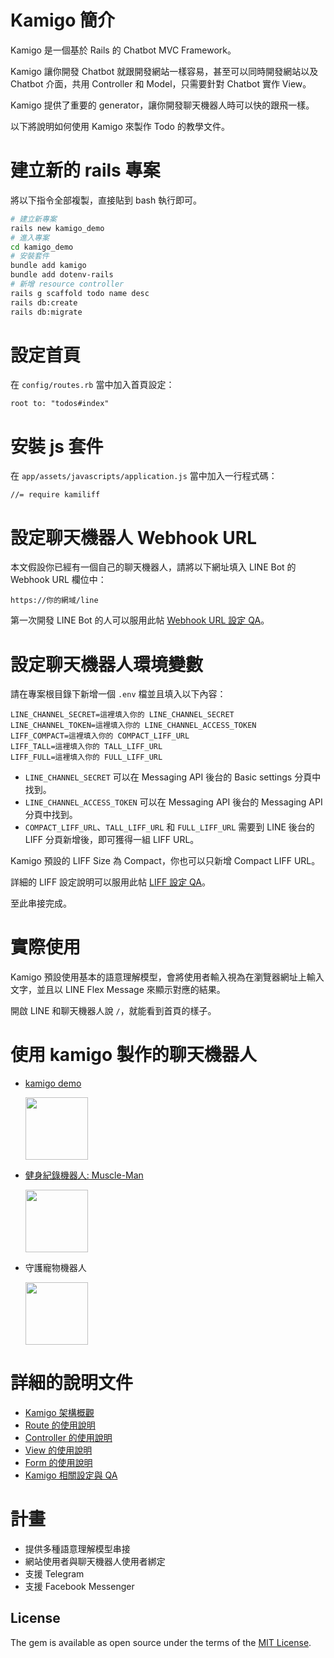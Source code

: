 # Kamigo 簡介
Kamigo 是一個基於 Rails 的 Chatbot MVC Framework。

Kamigo 讓你開發 Chatbot 就跟開發網站一樣容易，甚至可以同時開發網站以及 Chatbot 介面，共用 Controller 和 Model，只需要針對 Chatbot 實作 View。

Kamigo 提供了重要的 generator，讓你開發聊天機器人時可以快的跟飛一樣。

以下將說明如何使用 Kamigo 來製作 Todo 的教學文件。

# 建立新的 rails 專案
將以下指令全部複製，直接貼到 bash 執行即可。

```bash
# 建立新專案
rails new kamigo_demo
# 進入專案
cd kamigo_demo
# 安裝套件
bundle add kamigo
bundle add dotenv-rails
# 新增 resource controller
rails g scaffold todo name desc
rails db:create
rails db:migrate
```

# 設定首頁
在 `config/routes.rb` 當中加入首頁設定：

```
root to: "todos#index"
```

# 安裝 js 套件
<!-- TODO: 待卡米修改完 Kamiliff 後，需新增不同使用方式的說明 -->
在 `app/assets/javascripts/application.js` 當中加入一行程式碼：

```
//= require kamiliff
```

# 設定聊天機器人 Webhook URL
本文假設你已經有一個自己的聊天機器人，請將以下網址填入 LINE Bot 的 Webhook URL 欄位中：

```
https://你的網域/line
```

第一次開發 LINE Bot 的人可以服用此帖 [Webhook URL 設定 QA](/doc/06_setting.md#Webhook-URL-設定-QA)。

# 設定聊天機器人環境變數
請在專案根目錄下新增一個 `.env` 檔並且填入以下內容：

```
LINE_CHANNEL_SECRET=這裡填入你的 LINE_CHANNEL_SECRET
LINE_CHANNEL_TOKEN=這裡填入你的 LINE_CHANNEL_ACCESS_TOKEN
LIFF_COMPACT=這裡填入你的 COMPACT_LIFF_URL
LIFF_TALL=這裡填入你的 TALL_LIFF_URL
LIFF_FULL=這裡填入你的 FULL_LIFF_URL
```

- `LINE_CHANNEL_SECRET` 可以在 Messaging API 後台的 Basic settings 分頁中找到。
- `LINE_CHANNEL_ACCESS_TOKEN` 可以在 Messaging API 後台的 Messaging API 分頁中找到。
- `COMPACT_LIFF_URL`、`TALL_LIFF_URL` 和 `FULL_LIFF_URL` 需要到 LINE 後台的 LIFF 分頁新增後，即可獲得一組 LIFF URL。

Kamigo 預設的 LIFF Size 為 Compact，你也可以只新增 Compact LIFF URL。
<!-- 這邊要修改 kamiliff_demo, kamiliff，並新增一份中文版在 kamigo -->
詳細的 LIFF 設定說明可以服用此帖 [LIFF 設定 QA](/doc/06_setting.md#LIFF-設定-QA)。

至此串接完成。

# 實際使用
Kamigo 預設使用基本的語意理解模型，會將使用者輸入視為在瀏覽器網址上輸入文字，並且以 LINE Flex Message 來顯示對應的結果。

開啟 LINE 和聊天機器人說 `/`，就能看到首頁的樣子。

# 使用 kamigo 製作的聊天機器人
- [kamigo demo](https://github.com/etrex/kamigo_demo)
  <p><img width="100" height="100" src="/doc/images/kamigo_demo_qrcode.png"></p>
- [健身紀錄機器人: Muscle-Man](https://github.com/louis70109/muscle_man)
  <p><img width="100" height="100" src="https://camo.githubusercontent.com/b8c51b15b20b159d356245277d079c04482acc01/68747470733a2f2f692e696d6775722e636f6d2f7534547675676e2e706e67"></p>
- 守護寵物機器人
  <p><img width="100" height="100" src="/doc/images/pet_loved_qrcode.png"></p>

# 詳細的說明文件
- [Kamigo 架構概觀](/doc/01_intro.md)
- [Route 的使用說明](/doc/02_route.md)
- [Controller 的使用說明](/doc/03_controller.md)
- [View 的使用說明](/doc/04_view.md)
- [Form 的使用說明](/doc/05_form.md)
- [Kamigo 相關設定與 QA](/doc/06_setting.md)

# 計畫
- 提供多種語意理解模型串接
- 網站使用者與聊天機器人使用者綁定
- 支援 Telegram
- 支援 Facebook Messenger

## License
The gem is available as open source under the terms of the [MIT License](https://opensource.org/licenses/MIT).
